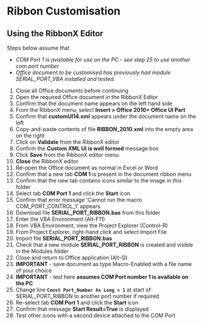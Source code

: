 # Ribbon Customisation

## Using the RibbonX Editor

Steps below assume that 

* _COM Port 1 is available for use on the PC - see step 25 to use another com port number_
* _Office document to be customised has previously had module SERIAL_PORT_VBA installed and tested._

1. Close all Office documents before continuing
2. Open the required Office document in the RibbonX Editor
3. Confirm that the document name appears on the left hand side
4. From the RibbonX menu, select **Insert > Office 2010+ Office UI Part**
5. Confirm that **customUI14.xml** appears under the document name on the left
6. Copy-and-paste contents of file **RIBBON_2010.xml** into the empty area on the right
7. Click on **Validate** from the RibbonX editor
8. Confirm the **Custom XML UI is well formed** message box
9. Click **Save** from the RibbonX editor menu
10. **Close** the RibbonX editor
11. Re-open the Office document as normal in Excel or Word
12. Confirm that a new tab **COM 1** is present in the document ribbon menu
13. Confirm that the new tab contains icons similar to the image in this folder
14. Select tab **COM Port 1** and click the **Start** icon
15. Confirm that error message 'Cannot run the macro COM_PORT_CONTROL_1' appears
16. Download file **SERIAL_PORT_RIBBON.bas** from this folder
17. Enter the VBA Environment (Alt-F11)
18. From VBA Environment, view the Project Explorer (Control-R)
19. From Project Explorer, right-hand click and select Import File
20. Import file **SERIAL_PORT_RIBBON.bas**
21. Check that a new module **SERIAL_PORT_RIBBON** is created and visible in the Modules folder 
22. Close and return to Office application (Alt-Q)
23. **IMPORTANT** - save document as type Macro-Enabled with a file name of your choice
24. **IMPORTANT** - test here **assumes COM Port number 1 is available on the PC** 
25. Change line **`Const Port_Number As Long = 1`** at start of SERIAL_PORT_RIBBON to another port number if required 
26. Re-select tab **COM Port 1** and click the **Start** icon
27. Confirm that message **Start Result=True** is displayed 
28. Test other icons with a second device attached to the COM Port 
